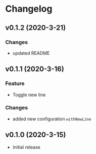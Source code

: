 # Changelog

## v0.1.2 (2020-3-21)

### Changes

- updated README

## v0.1.1 (2020-3-16)

### Feature

- Toggle new line

### Changes

- added new configuration `withNewLine`

## v0.1.0 (2020-3-15)

- Initial release
